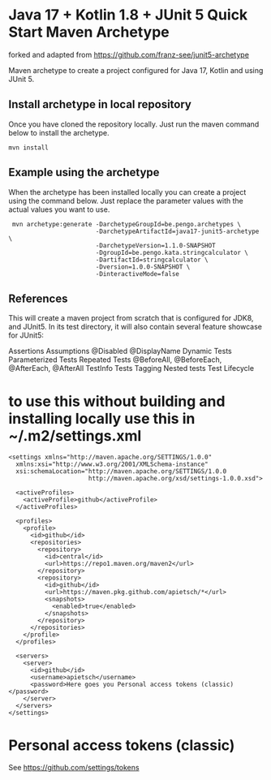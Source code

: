 # Java 17 + Kotlin 1.8 + JUnit 5 Quick Start Maven Archetype

forked and adapted from https://github.com/franz-see/junit5-archetype

Maven archetype to create a project configured for Java 17, Kotlin and using JUnit 5.

## Install archetype in local repository

Once you have cloned the repository locally. Just run the maven command below to install the archetype.

``` shell
mvn install
```

## Example using the archetype

When the archetype has been installed locally you can create a project using the command below. Just replace the parameter values with the actual values you want to use.

``` shell
 mvn archetype:generate -DarchetypeGroupId=be.pengo.archetypes \
                        -DarchetypeArtifactId=java17-junit5-archetype \
                        -DarchetypeVersion=1.1.0-SNAPSHOT
                        -DgroupId=be.pengo.kata.stringcalculator \
                        -DartifactId=stringcalculator \
                        -Dversion=1.0.0-SNAPSHOT \
                        -DinteractiveMode=false
```

## References

This will create a maven project from scratch that is configured for JDK8, and JUnit5. In its test directory, it will also contain several feature showcase for JUnit5:

Assertions
Assumptions
@Disabled
@DisplayName
Dynamic Tests
Parameterized Tests
Repeated Tests
@BeforeAll, @BeforeEach, @AfterEach, @AfterAll
TestInfo
Tests Tagging
Nested tests
Test Lifecycle

# to use this without building and installing locally use this in ~/.m2/settings.xml

```
<settings xmlns="http://maven.apache.org/SETTINGS/1.0.0"
  xmlns:xsi="http://www.w3.org/2001/XMLSchema-instance"
  xsi:schemaLocation="http://maven.apache.org/SETTINGS/1.0.0
                      http://maven.apache.org/xsd/settings-1.0.0.xsd">

  <activeProfiles>
    <activeProfile>github</activeProfile>
  </activeProfiles>

  <profiles>
    <profile>
      <id>github</id>
      <repositories>
        <repository>
          <id>central</id>
          <url>https://repo1.maven.org/maven2</url>
        </repository>
        <repository>
          <id>github</id>
          <url>https://maven.pkg.github.com/apietsch/*</url>
          <snapshots>
            <enabled>true</enabled>
          </snapshots>
        </repository>
      </repositories>
    </profile>
  </profiles>

  <servers>
    <server>
      <id>github</id>
      <username>apietsch</username>
      <password>Here goes you Personal access tokens (classic)</password>
    </server>
  </servers>
</settings>

```

# Personal access tokens (classic)
See https://github.com/settings/tokens
